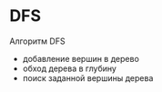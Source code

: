 # DFS

Алгоритм DFS
- добавление вершин в дерево
- обход дерева в глубину
- поиск заданной вершины дерева
